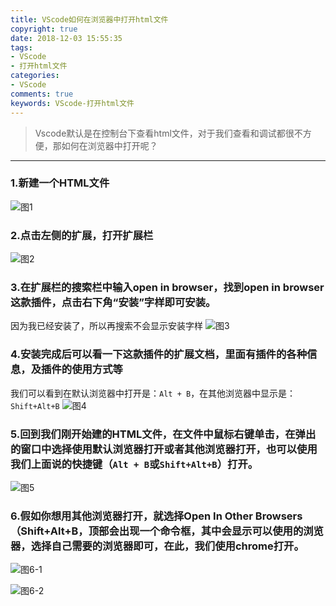 ```yaml
---
title: VScode如何在浏览器中打开html文件
copyright: true
date: 2018-12-03 15:55:35
tags:
- VScode
- 打开html文件
categories:
- VScode
comments: true
keywords: VScode-打开html文件
---
```


>Vscode默认是在控制台下查看html文件，对于我们查看和调试都很不方便，那如何在浏览器中打开呢？
***

<!--more-->
### 1.新建一个HTML文件
![图1](p1.png)

### 2.点击左侧的扩展，打开扩展栏
![图2](p2.png)

### 3.在扩展栏的搜索栏中输入open in browser，找到open in browser这款插件，点击右下角“安装”字样即可安装。
因为我已经安装了，所以再搜索不会显示安装字样
![图3](p3.png)

### 4.安装完成后可以看一下这款插件的扩展文档，里面有插件的各种信息，及插件的使用方式等
我们可以看到在默认浏览器中打开是：```Alt + B```，在其他浏览器中显示是：```Shift+Alt+B```
![图4](p4.png)

### 5.回到我们刚开始建的HTML文件，在文件中鼠标右键单击，在弹出的窗口中选择使用默认浏览器打开或者其他浏览器打开，也可以使用我们上面说的快捷键（```Alt + B```或```Shift+Alt+B```）打开。
![图5](p5.png)

### 6.假如你想用其他浏览器打开，就选择Open In Other Browsers（Shift+Alt+B，顶部会出现一个命令框，其中会显示可以使用的浏览器，选择自己需要的浏览器即可，在此，我们使用chrome打开。
![图6-1](p6.png)

![图6-2](p7.png)